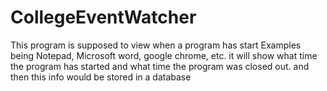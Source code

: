 # CollegeEventWatcher
This program is supposed to view when a program has start Examples being Notepad, Microsoft word, google chrome, etc. it will show what time the program 
has started and what time the program was closed out. and then this info would be stored in a database
